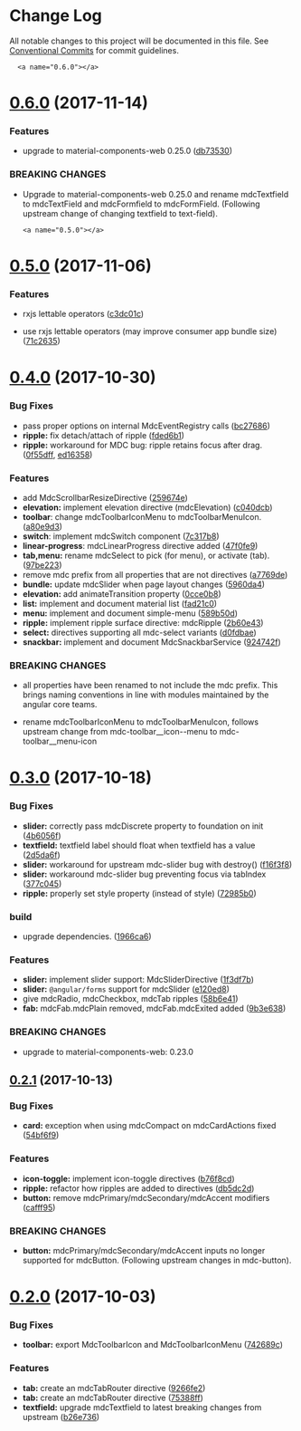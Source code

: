 # Change Log

All notable changes to this project will be documented in this file.
See [Conventional Commits](https://conventionalcommits.org) for commit guidelines.

      <a name="0.6.0"></a>
# [0.6.0](https://github.com/src-zone/material/compare/v0.5.0...v0.6.0) (2017-11-14)


### Features

* upgrade to material-components-web 0.25.0 ([db73530](https://github.com/src-zone/material/commit/db73530))


### BREAKING CHANGES

* Upgrade to material-components-web 0.25.0 and rename
mdcTextfield to mdcTextField and mdcFormfield to mdcFormField.
(Following upstream change of changing textfield to text-field).




      <a name="0.5.0"></a>
# [0.5.0](http://src-zone/material/compare/v0.4.0...v0.5.0) (2017-11-06)


### Features

* rxjs lettable operators ([c3dc01c](http://src-zone/material/commits/c3dc01c))
* use rxjs lettable operators (may improve consumer app bundle size) ([71c2635](http://src-zone/material/commits/71c2635))




     <a name="0.4.0"></a>
# [0.4.0](http://src-zone/material/compare/v0.3.0...v0.4.0) (2017-10-30)


### Bug Fixes

* pass proper options on internal MdcEventRegistry calls ([bc27686](http://src-zone/material/commits/bc27686))
* **ripple:** fix detach/attach of ripple ([fded6b1](http://src-zone/material/commits/fded6b1))
* **ripple:** workaround for MDC bug: ripple retains focus after drag. ([0f55dff](http://src-zone/material/commits/0f55dff), [ed16358](http://src-zone/material/commits/ed16358))


### Features

* add MdcScrollbarResizeDirective ([259674e](http://src-zone/material/commits/259674e))
* **elevation:** implement elevation directive (mdcElevation) ([c040dcb](http://src-zone/material/commits/c040dcb))
* **toolbar**: change mdcToolbarIconMenu to mdcToolbarMenuIcon. ([a80e9d3](http://src-zone/material/commits/a80e9d3))
* **switch**: implement mdcSwitch component ([7c317b8](http://src-zone/material/commits/7c317b8))
* **linear-progress**: mdcLinearProgress directive added ([47f0fe9](http://src-zone/material/commits/47f0fe9))
* **tab,menu:** rename mdcSelect to pick (for menu), or activate (tab). ([97be223](http://src-zone/material/commits/97be223))
* remove mdc prefix from all properties that are not directives ([a7769de](http://src-zone/material/commits/a7769de))
* **bundle:** update mdcSlider when page layout changes ([5960da4](http://src-zone/material/commits/5960da4))
* **elevation:** add animateTransition property ([0cce0b8](http://src-zone/material/commits/0cce0b8))
* **list:** implement and document material list ([fad21c0](http://src-zone/material/commits/fad21c0))
* **menu:** implement and document simple-menu ([589b50d](http://src-zone/material/commits/589b50d))
* **ripple:** implement ripple surface directive: mdcRipple ([2b60e43](http://src-zone/material/commits/2b60e43))
* **select:** directives supporting all mdc-select variants ([d0fdbae](http://src-zone/material/commits/d0fdbae))
* **snackbar:** implement and document MdcSnackbarService ([924742f](http://src-zone/material/commits/924742f))


### BREAKING CHANGES

* all properties have been renamed to not include the
mdc prefix. This brings naming conventions in line with modules
maintained by the angular core teams.
* rename mdcToolbarIconMenu to mdcToolbarMenuIcon,
follows upstream change from mdc-toolbar__icon--menu to
mdc-toolbar__menu-icon




    <a name="0.3.0"></a>
# [0.3.0](https://bitbucket.org/src-zone/material/compare/v0.2.1...v0.3.0) (2017-10-18)


### Bug Fixes

* **slider:** correctly pass mdcDiscrete property to foundation on init ([4b6056f](https://bitbucket.org/src-zone/material/commits/4b6056f))
* **textfield:** textfield label should float when textfield has a value ([2d5da6f](https://bitbucket.org/src-zone/material/commits/2d5da6f))
* **slider:** workaround for upstream mdc-slider bug with destroy() ([f16f3f8](https://bitbucket.org/src-zone/material/commits/f16f3f8))
* **slider:** workaround mdc-slider bug preventing focus via tabIndex ([377c045](https://bitbucket.org/src-zone/material/commits/377c045))
* **ripple:** properly set style property (instead of style) ([72985b0](https://bitbucket.org/src-zone/material/commits/72985b0))


### build

* upgrade dependencies. ([1966ca6](https://bitbucket.org/src-zone/material/commits/1966ca6))


### Features

* **slider:** implement slider support: MdcSliderDirective ([1f3df7b](https://bitbucket.org/src-zone/material/commits/1f3df7b))
* **slider:** `@angular/forms` support for mdcSlider ([e120ed8](https://bitbucket.org/src-zone/material/commits/e120ed8))
* give mdcRadio, mdcCheckbox, mdcTab ripples ([58b6e41](https://bitbucket.org/src-zone/material/commits/58b6e41))
* **fab:** mdcFab.mdcPlain removed, mdcFab.mdcExited added ([9b3e638](https://bitbucket.org/src-zone/material/commits/9b3e638))


### BREAKING CHANGES

* upgrade to material-components-web: 0.23.0




<a name="0.2.1"></a>
## [0.2.1](https://bitbucket.org/src-zone/material/compare/v0.2.0...v0.2.1) (2017-10-13)


### Bug Fixes

* **card:** exception when using mdcCompact on mdcCardActions fixed ([54bf6f9](https://bitbucket.org/src-zone/material/commits/54bf6f9))


### Features

* **icon-toggle:** implement icon-toggle directives ([b76f8cd](https://bitbucket.org/src-zone/material/commits/b76f8cd))
* **ripple:** refactor how ripples are added to directives ([db5dc2d](https://bitbucket.org/src-zone/material/commits/db5dc2d))
* **button:** remove mdcPrimary/mdcSecondary/mdcAccent modifiers ([cafff95](https://bitbucket.org/src-zone/material/commits/cafff95))


### BREAKING CHANGES

* **button:** mdcPrimary/mdcSecondary/mdcAccent inputs no longer
supported for mdcButton. (Following upstream changes in mdc-button).




<a name="0.2.0"></a>
# [0.2.0](https://bitbucket.org/src-zone/material/compare/v0.1.4...v0.2.0) (2017-10-03)


### Bug Fixes

* **toolbar:** export MdcToolbarIcon and MdcToolbarIconMenu ([742689c](https://bitbucket.org/src-zone/material/commits/742689c))


### Features

* **tab:** create an mdcTabRouter directive ([9266fe2](https://bitbucket.org/src-zone/material/commits/9266fe2))
* **tab:** create an mdcTabRouter directive ([75388ff](https://bitbucket.org/src-zone/material/commits/75388ff))
* **textfield:** upgrade mdcTextfield to latest breaking changes from upstream ([b26e736](https://bitbucket.org/src-zone/material/commits/b26e736))
